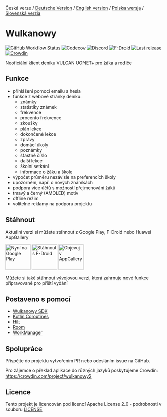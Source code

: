 Česká verze / [Deutsche Version](README.de.md) / [English version](README.en.md) / [Polska wersja](README.md) / [Slovenská verzia](README.sk.md)

# Wulkanowy

[![GitHub Workflow Status](https://img.shields.io/github/actions/workflow/status/wulkanowy/wulkanowy/test.yml?branch=develop&style=flat-square)](https://github.com/wulkanowy/wulkanowy/actions)
[![Codecov](https://img.shields.io/codecov/c/github/wulkanowy/wulkanowy/master.svg?style=flat-square)](https://codecov.io/gh/wulkanowy/wulkanowy)
[![Discord](https://img.shields.io/discord/390889354199040011.svg?style=flat-square)](https://discord.gg/vccAQBr)
[![F-Droid](https://img.shields.io/f-droid/v/io.github.wulkanowy.svg?style=flat-square)](https://f-droid.org/packages/io.github.wulkanowy/)
[![Last release](https://img.shields.io/github/release/wulkanowy/wulkanowy.svg?logo=github&style=flat-square)](https://github.com/wulkanowy/wulkanowy/releases)
[![Crowdin](https://badges.crowdin.net/wulkanowy2/localized.svg)](https://translate.wulkanowy.net.pl)

Neoficiální klient deníku VULCAN UONET+ pro žáka a rodiče

## Funkce

* přihlášení pomocí emailu a hesla
* funkce z webové stránky deníku:
    * známky
    * statistiky známek
    * frekvence
    * procento frekvence
    * zkoušky
    * plán lekce
    * dokončené lekce
    * zprávy
    * domácí úkoly
    * poznámky
    * šťastné číslo
    * další lekce
    * školní setkání
    * informace o žáku a škole
* výpočet průměru nezávisle na preferencích školy
* upozornění, např. o nových známkách
* podpora více účtů s možností přejmenování žáků
* tmavý a černý (AMOLED) motiv
* offline režim
* volitelné reklamy na podporu projektu

## Stáhnout

Aktuální verzi si můžete stáhnout z Google Play, F-Droid nebo Huawei AppGallery

[<img src="https://play.google.com/intl/cs-CZ/badges/images/generic/cs_badge_web_generic.png"
    alt="Nyní na Google Play"
    height="80">](https://play.google.com/store/apps/details?id=io.github.wulkanowy)
[<img src="https://fdroid.gitlab.io/artwork/badge/get-it-on.png"
    alt="Stáhnout s F-Droid"
    height="80">](https://f-droid.org/packages/io.github.wulkanowy/)
[<img src="https://i.imgur.com/baTGiDP.png"
    alt="Objevuj v AppGallery"
    height="80">](https://appgallery.cloud.huawei.com/ag/n/app/C101440411?channelId=Badge&id=1b3f7fbb700849a9be0dba6b520b2282&s=EB1D3BF9ED9D1564D869B7B94B18016D3CABFCA5AEFB8E29F675FA04E0DC131D&detailType=0&v=)

Můžete si také stáhnout [vývojovou verzi](https://wulkanowy.github.io/#download), která zahrnuje nové funkce připravované pro příští vydání

## Postaveno s pomocí


* [Wulkanowy SDK](https://github.com/wulkanowy/sdk)
* [Kotlin Coroutines](https://kotlinlang.org/docs/reference/coroutines-overview.html)
* [Hilt](https://dagger.dev/hilt/)
* [Room](https://developer.android.com/topic/libraries/architecture/room)
* [WorkManager](https://developer.android.com/topic/libraries/architecture/workmanager)

## Spolupráce

Přispějte do projektu vytvořením PR nebo odesláním issue na GitHub.

Pro zájemce o překlad aplikace do různých jazyků poskytujeme Crowdin:
https://crowdin.com/project/wulkanowy2

## Licence

Tento projekt je licencován pod licencí Apache License 2.0 - podrobnosti v souboru [LICENSE](LICENSE)
